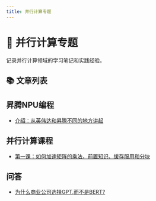 ```yaml
---
title: 并行计算专题
---
```


# 🚀 并行计算专题

记录并行计算领域的学习笔记和实践经验。

## 📚 文章列表

## 昇腾NPU编程
- [介绍：从英伟达和昇腾不同的地方讲起](./ascend/intro.md)

## 并行计算课程
- [第一课：如何加速矩阵的乘法，前置知识、缓存服用和分块](./lesson/ParallelC-lesson1)

## 问答
- [为什么商业公司选择GPT,而不是BERT?](./ask&answer/bert-vs-gpt-commerical-performance.md)